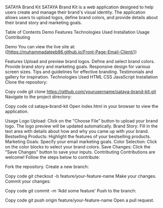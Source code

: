 SATAYA Brand Kit
SATAYA Brand Kit is a web application designed to help users create and manage their brand's visual identity. The application allows users to upload logos, define brand colors, and provide details about their brand story and marketing goals.

Table of Contents
Demo
Features
Technologies Used
Installation
Usage
Contributing

Demo
You can view the live site at:([https://muhammadateeb86.github.io/Front-Page-Email-Client/))

Features
Upload and preview brand logos.
Define and select brand colors.
Provide brand story and marketing goals.
Responsive design for various screen sizes.
Tips and guidelines for effective branding.
Testimonials and gallery for inspiration.
Technologies Used
HTML
CSS
JavaScript
Installation
Clone the repository:

Copy code
git clone https://github.com/yourusername/sataya-brand-kit.git
Navigate to the project directory:

Copy code
cd sataya-brand-kit
Open index.html in your browser to view the application.

Usage
Logo Upload: Click on the "Choose File" button to upload your brand logo. The logo preview will be updated automatically.
Brand Story: Fill in the text area with details about how and why you came up with your brand.
Bestselling Products: Highlight the features of your bestselling products.
Marketing Goals: Specify your email marketing goals.
Color Selection: Click on the color blocks to select your brand colors.
Save Changes: Click the "Save Changes" button to save your inputs.
Contributing
Contributions are welcome! Follow the steps below to contribute:

Fork the repository.
Create a new branch:

Copy code
git checkout -b feature/your-feature-name
Make your changes.
Commit your changes:

Copy code
git commit -m 'Add some feature'
Push to the branch:

Copy code
git push origin feature/your-feature-name
Open a pull request.
